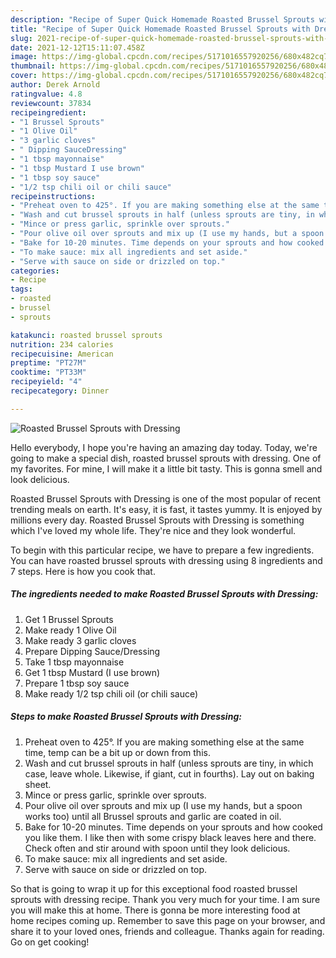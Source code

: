 ```yaml
---
description: "Recipe of Super Quick Homemade Roasted Brussel Sprouts with Dressing"
title: "Recipe of Super Quick Homemade Roasted Brussel Sprouts with Dressing"
slug: 2021-recipe-of-super-quick-homemade-roasted-brussel-sprouts-with-dressing
date: 2021-12-12T15:11:07.458Z
image: https://img-global.cpcdn.com/recipes/5171016557920256/680x482cq70/roasted-brussel-sprouts-with-dressing-recipe-main-photo.jpg
thumbnail: https://img-global.cpcdn.com/recipes/5171016557920256/680x482cq70/roasted-brussel-sprouts-with-dressing-recipe-main-photo.jpg
cover: https://img-global.cpcdn.com/recipes/5171016557920256/680x482cq70/roasted-brussel-sprouts-with-dressing-recipe-main-photo.jpg
author: Derek Arnold
ratingvalue: 4.8
reviewcount: 37834
recipeingredient:
- "1 Brussel Sprouts"
- "1 Olive Oil"
- "3 garlic cloves"
- " Dipping SauceDressing"
- "1 tbsp mayonnaise"
- "1 tbsp Mustard I use brown"
- "1 tbsp soy sauce"
- "1/2 tsp chili oil or chili sauce"
recipeinstructions:
- "Preheat oven to 425°. If you are making something else at the same time, temp can be a bit up or down from this."
- "Wash and cut brussel sprouts in half (unless sprouts are tiny, in which case, leave whole. Likewise, if giant, cut in fourths). Lay out on baking sheet."
- "Mince or press garlic, sprinkle over sprouts."
- "Pour olive oil over sprouts and mix up (I use my hands, but a spoon works too) until all Brussel sprouts and garlic are coated in oil."
- "Bake for 10-20 minutes. Time depends on your sprouts and how cooked you like them. I like then with some crispy black leaves here and there. Check often and stir around with spoon until they look delicious."
- "To make sauce: mix all ingredients and set aside."
- "Serve with sauce on side or drizzled on top."
categories:
- Recipe
tags:
- roasted
- brussel
- sprouts

katakunci: roasted brussel sprouts 
nutrition: 234 calories
recipecuisine: American
preptime: "PT27M"
cooktime: "PT33M"
recipeyield: "4"
recipecategory: Dinner

---
```



![Roasted Brussel Sprouts with Dressing](https://img-global.cpcdn.com/recipes/5171016557920256/680x482cq70/roasted-brussel-sprouts-with-dressing-recipe-main-photo.jpg)

Hello everybody, I hope you're having an amazing day today. Today, we're going to make a special dish, roasted brussel sprouts with dressing. One of my favorites. For mine, I will make it a little bit tasty. This is gonna smell and look delicious.

Roasted Brussel Sprouts with Dressing is one of the most popular of recent trending meals on earth. It's easy, it is fast, it tastes yummy. It is enjoyed by millions every day. Roasted Brussel Sprouts with Dressing is something which I've loved my whole life. They're nice and they look wonderful.




To begin with this particular recipe, we have to prepare a few ingredients. You can have roasted brussel sprouts with dressing using 8 ingredients and 7 steps. Here is how you cook that.

<!--inarticleads1-->

##### The ingredients needed to make Roasted Brussel Sprouts with Dressing:

1. Get 1 Brussel Sprouts
1. Make ready 1 Olive Oil
1. Make ready 3 garlic cloves
1. Prepare  Dipping Sauce/Dressing
1. Take 1 tbsp mayonnaise
1. Get 1 tbsp Mustard (I use brown)
1. Prepare 1 tbsp soy sauce
1. Make ready 1/2 tsp chili oil (or chili sauce)




<!--inarticleads2-->

##### Steps to make Roasted Brussel Sprouts with Dressing:

1. Preheat oven to 425°. If you are making something else at the same time, temp can be a bit up or down from this.
1. Wash and cut brussel sprouts in half (unless sprouts are tiny, in which case, leave whole. Likewise, if giant, cut in fourths). Lay out on baking sheet.
1. Mince or press garlic, sprinkle over sprouts.
1. Pour olive oil over sprouts and mix up (I use my hands, but a spoon works too) until all Brussel sprouts and garlic are coated in oil.
1. Bake for 10-20 minutes. Time depends on your sprouts and how cooked you like them. I like then with some crispy black leaves here and there. Check often and stir around with spoon until they look delicious.
1. To make sauce: mix all ingredients and set aside.
1. Serve with sauce on side or drizzled on top.




So that is going to wrap it up for this exceptional food roasted brussel sprouts with dressing recipe. Thank you very much for your time. I am sure you will make this at home. There is gonna be more interesting food at home recipes coming up. Remember to save this page on your browser, and share it to your loved ones, friends and colleague. Thanks again for reading. Go on get cooking!
